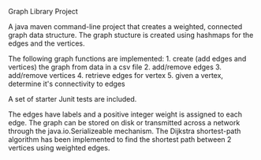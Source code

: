 Graph Library Project

A java maven command-line project that creates a weighted, connected graph data structure. The graph stucture is created
using hashmaps for the edges and the vertices. 

The following graph functions are implemented:
    1. create (add edges and vertices) the graph from data in a csv file
    2. add/remove edges 
    3. add/remove vertices
    4. retrieve edges for vertex
    5. given a vertex, determine it's connectivity to edges
    
A set of starter Junit tests are included.   

The edges have labels and a positive integer weight is assigned to each edge.
The graph can be stored on disk or transmitted across a network through the java.io.Serializeable
    mechanism.
The Dijkstra shortest-path algorithm has been implemented to find the shortest path between 
    2 vertices using weighted edges.
